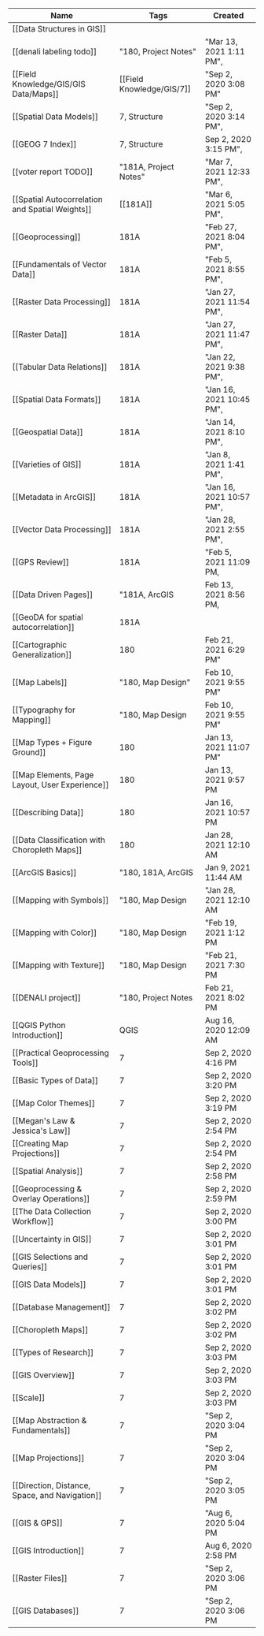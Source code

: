 Name|Tags|Created|
-|-|-|
[[Data Structures in GIS]]|||,
[[denali labeling todo]]|"180, Project Notes"|"Mar 13, 2021 1:11 PM",
[[Field Knowledge/GIS/GIS Data/Maps]]|[[Field Knowledge/GIS/7]]|"Sep 2, 2020 3:08 PM"
[[Spatial Data Models]]|7, Structure|"Sep 2, 2020 3:14 PM",
[[GEOG 7 Index]]|7, Structure|Sep 2, 2020 3:15 PM",
[[voter report TODO]]|"181A, Project Notes"|"Mar 7, 2021 12:33 PM",
[[Spatial Autocorrelation and Spatial Weights]]|[[181A]]|"Mar 6, 2021 5:05 PM",
[[Geoprocessing]]|181A|"Feb 27, 2021 8:04 PM",
[[Fundamentals of Vector Data]]|181A|"Feb 5, 2021 8:55 PM",
[[Raster Data Processing]]|181A|"Jan 27, 2021 11:54 PM",
[[Raster Data]]|181A|"Jan 27, 2021 11:47 PM",
[[Tabular Data Relations]]|181A|"Jan 22, 2021 9:38 PM",
[[Spatial Data Formats]]|181A|"Jan 16, 2021 10:45 PM",
[[Geospatial Data]]|181A|"Jan 14, 2021 8:10 PM",
[[Varieties of GIS]]|181A|"Jan 8, 2021 1:41 PM",
[[Metadata in ArcGIS]]|181A|"Jan 16, 2021 10:57 PM",
[[Vector Data Processing]]|181A|"Jan 28, 2021 2:55 PM",
[[GPS Review]]|181A|"Feb 5, 2021 11:09 PM,
[[Data Driven Pages]]|"181A, ArcGIS|Feb 13, 2021 8:56 PM,
[[GeoDA for spatial autocorrelation]]|181A|
[[Cartographic Generalization]]|180|Feb 21, 2021 6:29 PM"
[[Map Labels]]|"180, Map Design"|Feb 10, 2021 9:55 PM"
[[Typography for Mapping]]|"180, Map Design|Feb 10, 2021 9:55 PM"
[[Map Types + Figure Ground]]|180|Jan 13, 2021 11:07 PM"
[[Map Elements, Page Layout, User Experience]]|180|Jan 13, 2021 9:57 PM
[[Describing Data]]|180|Jan 16, 2021 10:57 PM
[[Data Classification with Choropleth Maps]]|180|Jan 28, 2021 12:10 AM
[[ArcGIS Basics]]|"180, 181A, ArcGIS|Jan 9, 2021 11:44 AM
[[Mapping with Symbols]]|"180, Map Design|"Jan 28, 2021 12:10 AM
[[Mapping with Color]]|"180, Map Design|"Feb 19, 2021 1:12 PM
[[Mapping with Texture]]|"180, Map Design|"Feb 21, 2021 7:30 PM
[[DENALI project]]|"180, Project Notes|Feb 21, 2021 8:02 PM
[[QGIS Python Introduction]]|QGIS|Aug 16, 2020 12:09 AM
[[Practical Geoprocessing Tools]]|7|Sep 2, 2020 4:16 PM
[[Basic Types of Data]]|7|Sep 2, 2020 3:20 PM
[[Map Color Themes]]|7|Sep 2, 2020 3:19 PM
[[Megan's Law & Jessica's Law]]|7|Sep 2, 2020 2:54 PM
[[Creating Map Projections]]|7|Sep 2, 2020 2:54 PM
[[Spatial Analysis]]|7|Sep 2, 2020 2:58 PM
[[Geoprocessing & Overlay Operations]]|7|Sep 2, 2020 2:59 PM
[[The Data Collection Workflow]]|7|Sep 2, 2020 3:00 PM
[[Uncertainty in GIS]]|7|Sep 2, 2020 3:01 PM
[[GIS Selections and Queries]]|7|Sep 2, 2020 3:01 PM
[[GIS Data Models]]|7|Sep 2, 2020 3:01 PM
[[Database Management]]|7|Sep 2, 2020 3:02 PM
[[Choropleth Maps]]|7|Sep 2, 2020 3:02 PM
[[Types of Research]]|7|Sep 2, 2020 3:03 PM
[[GIS Overview]]|7|Sep 2, 2020 3:03 PM
[[Scale]]|7|Sep 2, 2020 3:03 PM
[[Map Abstraction & Fundamentals]]|7|"Sep 2, 2020 3:04 PM
[[Map Projections]]|7|"Sep 2, 2020 3:04 PM
[[Direction, Distance, Space, and Navigation]]|7|"Sep 2, 2020 3:05 PM
[[GIS & GPS]]|7|"Aug 6, 2020 5:04 PM
[[GIS Introduction]]|7|Aug 6, 2020 2:58 PM
[[Raster Files]]|7|"Sep 2, 2020 3:06 PM
[[GIS Databases]]|7|"Sep 2, 2020 3:06 PM